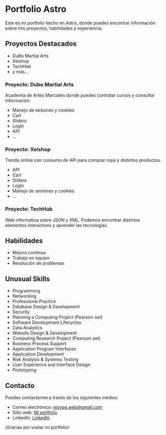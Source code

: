 # Portfolio Astro

Este es mi portfolio hecho en Astro, donde puedes encontrar información sobre mis proyectos, habilidades y experiencia.

## Proyectos Destacados

- DuBo Martial Arts
- Xeishop
- TechHub
- y más...

### Proyecto: Dubo Martial Arts

Academia de Artes Marciales donde puedes contratar cursos y consultar información.

- Manejo de sesiones y cookies
- Cart
- Sliders
- LogIn
- API
- ...

### Proyecto: Xeishop

Tienda online con consumo de API para comprar ropa y distintos productos.

- API
- Cart
- Sliders
- LogIn
- Manejo de sesiones y cookies
- ...

### Proyecto: TechHub

Web informativa sobre JSON y XML. Podemos encontrar distintos elementos interactivos y aprender las tecnologías.

## Habilidades

- Mejora continua
- Trabajo en equipo
- Resolución de problemas

## Unusual Skills

- Programming
- Networking
- Professional Practice
- Database Design & Development
- Security
- Planning a Computing Project (Pearson-set)
- Software Development Lifecycles
- Data Analytics
- Website Design & Development
- Computing Research Project (Pearson-set)
- Business Process Support
- Application Program Interfaces
- Application Development 
- Risk Analysis & Systems Testing
- User Experience and Interface Design
- Prototyping

## Contacto

Puedes contactarme a través de los siguientes medios:

- Correo electrónico: eloypg.web@gmail.com
- Sitio web: [Mi portfolio](https://main--astounding-druid-555a0f.netlify.app/)
- LinkedIn: [LinkedIn](https://www.linkedin.com/in/eloy-perez-gomez/)

¡Gracias por visitar mi portfolio!
